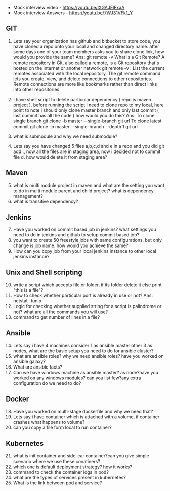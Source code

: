 - Mock interview video - https://youtu.be/lXGAJElFxaA
- Mock interview Answers - https://youtu.be/7WJ31VFk1_Y


GIT
---------------------------------------------------------------------------------------------------------------------------------
1. Lets say your organization has github and bitbucket to store code, you have cloned a repo onto your local and changed directory name. after some days one of your team members asks you to share clone link, how would you provide the same?
Ans: git remote -v
What is a Git Remote? A remote repository in Git, also called a remote, is a Git repository that's hosted on the Internet or another network
git remote -v : List the current remotes associated with the local repository.
The git remote command lets you create, view, and delete connections to other repositories. Remote connections are more like bookmarks rather than direct links into other repositories.

2. I have shell script to delete particular dependency ( repo is maven project ). before running the script i need to clone repo to my local, here point to note i should only clone master branch and only last commit ( last commit has all the code ) how would you do this?
Ans: To clone single branch git clone -b master --single-branch git url
     To clone latest commit  git clone -b master --single-branch --depth 1 git url


3. what is submodule and why we need submodule?
4. Lets say you have changed 5 files a,b,c,d and e in a repo and you did git add ., now all the files are in staging area, now i decided not to commit file d. how would delete it from staging area?

Maven
--------------------------------------------------------------------------------------------------------------------------
5. what is multi module project in maven and what are the setting you want to do in multi module parent and child project? what is dependency management?
6. what is transitive dependency?

Jenkins 
--------------------------------------------------------------------------------------------------------
7. Have you worked on commit based job in jenkins? what settings you need to do in jenkins and github to setup commit based job?
8. you want to create 50 freestyle jobs with same configurations, but only change is job name. how would you achieve the same?
9. How can you copy job from your local jenkins instance to other local jenkins instance?

Unix and Shell scripting 
---------------------------------------------------------------------------------------------------------------------
10. write a script which accepts file or folder, if its folder delete it else print "this is a file"?
11. How to check whether particular port is already in use or not?
Ans: netstat -tunlp
12. Logic for checking whether supplied string for a script is palindrome or not? what are all the commands you will use?
13. command to get number of lines in a file?

Ansible
-----------------------------------------------------------------------------------------------------------------------
14. Lets say i have 4 machines consider 1 as ansible master other 3 as nodes, what are the basic setup you need to do for ansible cluster?
15. what are ansible roles? why we need ansible roles? have you worked on ansible galaxy?
16. What are ansible facts?
17. Can we have windows machine as ansible master? as node?have you worked on any windows modules? can you list few?any extra configuration do we need to do?

Docker
------------------------------------------------------------------------------------------------------------------------------
18. Have you worked on multi-stage dockerfile and why we need that?
19. Lets say i have container which is attached with a volume, if container crashes what happens to volume?
20. can you copy a file form local to run container?


Kubernetes
--------------------------------------------------------------------------------------------------------------------------------------
21. what is init container and side-car container?can you give simple scenario where we use these conatiners?
22. which one is default deployment strategy? how it works?
23. command to check the container logs in pod?
24. what are the types of services present in kubernetes?
25. What is the link between pod and service?

